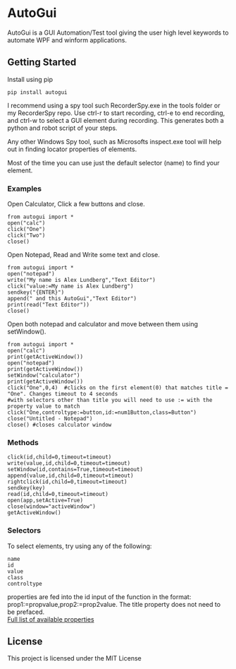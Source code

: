# AutoGui

AutoGui is a GUI Automation/Test tool giving the user high level keywords to automate WPF and winform applications.

## Getting Started
Install using pip  

`pip install autogui`  

I recommend using a spy tool such RecorderSpy.exe in the tools folder or my RecorderSpy repo. Use ctrl-r to start recording, ctrl-e to end recording, and ctrl-w to select a GUI element during recording. This generates both a python and robot script of your steps. 

Any other Windows Spy tool, such as Microsofts inspect.exe tool will help out in finding locator properties of elements.  

Most of the time you can use just the default selector (name) to find your element.


### Examples
Open Calculator, Click a few buttons and close.  
```
from autogui import * 
open("calc")  
click("One")  
click("Two")  
close()  
```
Open Notepad, Read and Write some text and close.  
```
from autogui import *  
open("notepad")  
write("My name is Alex Lundberg","Text Editor")
click("value:=My name is Alex Lundberg")
sendkey("{ENTER}")
append(" and this AutoGui","Text Editor")
print(read("Text Editor"))
close()  
```

Open both notepad and calculator and move between them using setWindow().
```
from autogui import * 
open("calc")
print(getActiveWindow())
open("notepad")
print(getActiveWindow())
setWindow("calculator")
print(getActiveWindow())
click("One",0,4)  #clicks on the first element(0) that matches title = "One". Changes timeout to 4 seconds  
#with selectors other than title you will need to use := with the property value to match
click("One,controltype:=button,id:=num1Button,class=Button")  
close("Untitled - Notepad")
close() #closes calculator window
```

### Methods
```
click(id,child=0,timeout=timeout)  
write(value,id,child=0,timeout=timeout)  
setWindow(id,contains=True,timeout=timeout)  
append(value,id,child=0,timeout=timeout)  
rightclick(id,child=0,timeout=timeout)  
sendkey(key)  
read(id,child=0,timeout=timeout)  
open(app,setActive=True)  
close(window="activeWindow")  
getActiveWindow()  
```

### Selectors
To select elements, try using any of the following:  
```  
name  
id  
value  
class  
controltype  
```
properties are fed into the id input of the function in the format: prop1:=propvalue,prop2:=prop2value. The title property does not need to be prefaced.  
[Full list of available properties](https://docs.microsoft.com/en-us/dotnet/api/system.windows.automation.automationelement)

## License

This project is licensed under the MIT License

	
	
	
	
	
